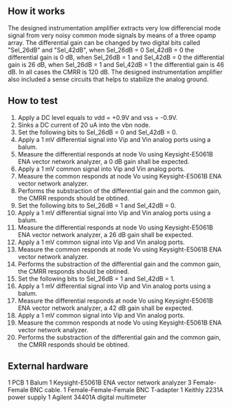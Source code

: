 <!---

This file is used to generate your project datasheet. Please fill in the information below and delete any unused
sections.

You can also include images in this folder and reference them in the markdown. Each image must be less than
512 kb in size, and the combined size of all images must be less than 1 MB.
-->

## How it works
The designed instrumentation amplifier extracts very low differencial mode signal from very noisy common mode signals by means of a three opamp array. The differential gain can be changed by two digital bits called  "Sel_26dB" and "Sel_42dB", when Sel_26dB = 0  Sel_42dB = 0 the differential gain is 0 dB, when Sel_26dB = 1 and Sel_42dB = 0 the differential gain is 26 dB, when Sel_26dB = 1 and Sel_42dB = 1 the differential gain is 46 dB. In all cases the CMRR is 120 dB. The designed instrumentation amplifier also included a sense circuits that helps to stabilize the analog ground. 

## How to test

1. Apply a DC level equals to vdd = +0.9V and vss = -0.9V.
2. Sinks a DC current of 20 uA into the vbn node.
3. Set the following bits to Sel_26dB = 0 and Sel_42dB = 0.
4. Apply a 1 mV differential signal into Vip and Vin analog ports using a balum.
5. Measure the differential responds at node Vo using Keysight-E5061B ENA vector network analyzer, a 0 dB gain shall be expected.
6. Apply a 1 mV common signal into Vip and Vin analog ports.
7. Measure the common responds at node Vo using Keysight-E5061B ENA vector network analyzer.
8. Performs the substraction of the differential gain and the common gain, the CMRR responds should be obtined.
9. Set the following bits to Sel_26dB = 1 and Sel_42dB = 0.
10. Apply a 1 mV differential signal into Vip and Vin analog ports using a balum.
11. Measure the differential responds at node Vo using Keysight-E5061B ENA vector network analyzer, a 26 dB gain shall be expected.
12. Apply a 1 mV common signal into Vip and Vin analog ports.
13. Measure the common responds at node Vo using Keysight-E5061B ENA vector network analyzer.
14. Performs the substraction of the differential gain and the common gain, the CMRR responds should be obtined.
15. Set the following bits to Sel_26dB = 1 and Sel_42dB = 1.
16. Apply a 1 mV differential signal into Vip and Vin analog ports using a balum.
17. Measure the differential responds at node Vo using Keysight-E5061B ENA vector network analyzer, a 42 dB gain shall be expected.
18. Apply a 1 mV common signal into Vip and Vin analog ports.
19. Measure the common responds at node Vo using Keysight-E5061B ENA vector network analyzer.
20. Performs the substraction of the differential gain and the common gain, the CMRR responds should be obtined.


## External hardware
1 PCB 
1 Balum 
1 Keysight-E5061B ENA vector network analyzer
3 Female-Female BNC cable. 
1 Female-Female-Female BNC T-adapter 
1 Keithly 2231A power supply
1 Agilent 34401A digital multimeter 

